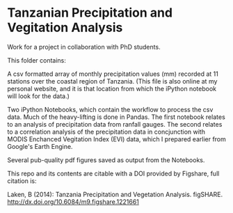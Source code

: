 Tanzanian Precipitation and Vegitation Analysis
=================================================

Work for a project in collaboration with PhD students.

This folder contains:

A csv formatted array of monthly precipitation values (mm) recorded at 11 stations over the coastal region of Tanzania. (This file is also online at my personal website, and it is that location from which the iPython notebook will look for the data.)

Two iPython Notebooks, which contain the workflow to process the csv data. Much of the heavy-lifting is done in Pandas. The first notebook relates to an
analysis of precipitation data from ranfall gauges. The second relates to a
correlation analysis of the precipitation data in concjunction with MODIS 
Enchanced Vegitation Index (EVI) data, which I prepared earlier from Google's
Earth Engine.

Several pub-quality pdf figures saved as output from the Notebooks.

This repo and its contents are citable with a DOI provided by Figshare, full citation is:

Laken, B (2014): Tanzania Precipitation and Vegetation Analysis. figSHARE. http://dx.doi.org/10.6084/m9.figshare.1221661